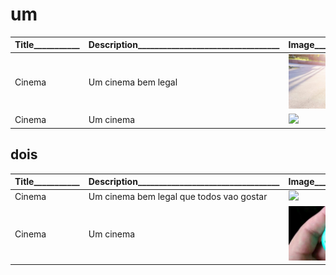 

# um

Title___________ | Description__________________________________| Image_________________
--- | --- | ---
Cinema | Um cinema bem legal | ![](figura.jpg)
Cinema | Um cinema | ![](https://i.imgur.com/XqQXZ9l.jpg)


## dois

Title___________ | Description__________________________________| Image_________________
--- | --- | ---
Cinema | Um cinema bem legal que todos vao gostar | ![](https://i.imgur.com/XqQXZ9l.jpg)
Cinema | Um cinema | ![](pet.jpg)